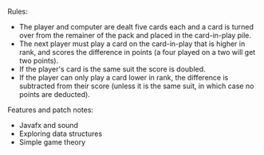 Rules:
- The player and computer are dealt five cards each and a card is turned over from the remainer of the pack and placed in the card-in-play pile.
- The next player must play a card on the card-in-play that is higher in rank, and scores the difference in points (a four played on a two will get two points).
- If the player's card is the same suit the score is doubled.
- If the player can only play a card lower in rank, the difference is subtracted from their score (unless it is the same suit, in which case no points are deducted).

Features and patch notes:
- Javafx and sound
- Exploring data structures
- Simple game theory
